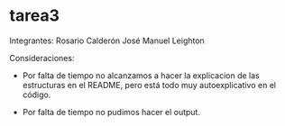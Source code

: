 # tarea3
Integrantes: Rosario Calderón
             José Manuel Leighton
             
Consideraciones: 
 - Por falta de tiempo no alcanzamos a hacer la explicacion de las estructuras en el README,
  pero está todo muy autoexplicativo en el código.

- Por falta de tiempo no pudimos hacer el output.
